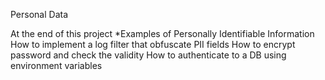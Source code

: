 Personal Data

At the end of this project
*Examples of Personally Identifiable Information
How to implement a log filter that obfuscate PII fields
How to encrypt password and check the validity
How to authenticate to a DB using environment variables
